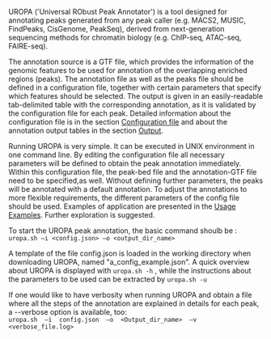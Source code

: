 UROPA ('Universal RObust Peak Annotator') is a tool designed for annotating peaks generated from any peak caller (e.g. MACS2, MUSIC, FindPeaks, CisGenome, PeakSeq), derived from next-generation sequencing methods for chromatin biology (e.g.  ChIP-seq, ATAC-seq, FAIRE-seq). 

The annotation source is a GTF file, which provides the information of the genomic features to be used for annotation of the overlapping enriched regions (peaks). 
The annotation file as well as the peaks file should be defined in a configuration file, together with certain parameters that specify which features should be selected. 
The output is given in an easily-readable tab-delimited table with the corresponding annotation, as it is validated by the configuration file for each peak. 
Detailed information about the configuration file is in the section [Configuration file](http://uropa.readthedocs.io/en/latest/config/) and about the annotation output tables in the section [Output](http://uropa.readthedocs.io/en/latest/output/). 

Running UROPA is very simple. It can be executed in UNIX environment in one command line. 
By editing the configuration file all necessary parameters will be defined to obtain the peak annotation immediately. Within this configuration file, the peak-bed file and the annotation-GTF file need to be specified,as well.
Without defining further parameters, the peaks will be annotated with a default annotation. To adjust the annotations to more flexible requirements, the different parameters of the config file should be used. 
Examples of application are presented in the [Usage Examples](http://uropa.readthedocs.io/en/latest/uropa-example/). Further exploration is suggested.

To start the UROPA peak annotation, the basic command shoulb be : `uropa.sh –i <config.json> –o <output_dir_name> ` 


A template of the file config.json is loaded in the working directory when downloading UROPA, named "a_config_example.json". A quick overview about UROPA is displayed with  `uropa.sh -h` , 
while the instructions about the parameters to be used can be extracted by  `uropa.sh -u`

If one would like to have verbosity when running UROPA and obtain a file where all the steps of the annotation are explained in details for each peak, a --verbose option is available, too:      
					`uropa.sh  –i  config.json  –o  <Output_dir_name>  –v  <verbose_file.log>` 